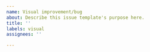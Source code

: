 ```yaml
---
name: Visual improvement/bug
about: Describe this issue template's purpose here.
title: ''
labels: visual
assignees: ''

---
```




